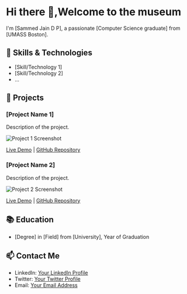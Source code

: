 # Hi there 👋,Welcome to the museum

I'm [Sammed Jain D P], a passionate [Computer Science graduate] from [UMASS Boston].

## 🔧 Skills & Technologies

- [Skill/Technology 1]
- [Skill/Technology 2]
- ...

## 🚀 Projects

### [Project Name 1]
Description of the project.

![Project 1 Screenshot](link/to/screenshot.png)

[Live Demo](link/to/demo) | [GitHub Repository](link/to/repository)

### [Project Name 2]
Description of the project.

![Project 2 Screenshot](link/to/screenshot.png)

[Live Demo](link/to/demo) | [GitHub Repository](link/to/repository)

## 📚 Education

- [Degree] in [Field] from [University], Year of Graduation

## 📫 Contact Me

- LinkedIn: [Your LinkedIn Profile](link/to/linkedin)
- Twitter: [Your Twitter Profile](link/to/twitter)
- Email: [Your Email Address](mailto:your.email@example.com)

